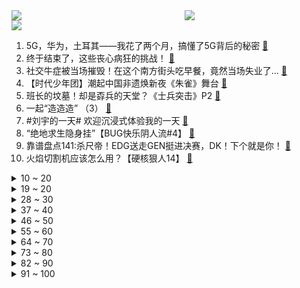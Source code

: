<div >
	<a style="float:left;width:55%;" href = "https://github.com/anuraghazra/github-readme-stats">
	 <img src = "https://github-readme-stats.vercel.app/api?username=iuuuuuaena&theme=buefy&show_icons=true"/>
	</a>
	<a  style="float:right;width:45%" href = "https://github.com/anuraghazra/github-readme-stats">
	 <img  src="https://github-readme-stats.vercel.app/api/top-langs/?username=anuraghazra&layout=compact"/>
	</a>
	</div>

[![](https://img.shields.io/badge/jxd-@jxdgogogo.xyz-yellowgreen.svg)](https://www.jxdgogogo.xyz)<br>
1. 5G，华为，土耳其——我花了两个月，搞懂了5G背后的秘密 [:link:](//www.bilibili.com/video/BV1fq4y1g7hq) <br>
2. 终于结束了，这些丧心病狂的挑战！ [:link:](//www.bilibili.com/video/BV1AT4y1d7bC) <br>
3. 社交牛症被当场摧毁！在这个南方街头吃早餐，竟然当场失业了… [:link:](//www.bilibili.com/video/BV1gr4y1C761) <br>
4. 【时代少年团】潮起中国非遗焕新夜《朱雀》舞台 [:link:](//www.bilibili.com/video/BV13P4y1j7SL) <br>
5. 班长的坟墓！却是孬兵的天堂？《士兵突击》P2 [:link:](//www.bilibili.com/video/BV13h411t78v) <br>
6. 一起“造造造” （3） [:link:](//www.bilibili.com/video/BV1WQ4y1S7TZ) <br>
7. #刘宇的一天# 欢迎沉浸式体验我的一天 [:link:](//www.bilibili.com/video/BV1WP4y1j7nr) <br>
8. “绝地求生隐身挂”【BUG快乐阴人流#4】 [:link:](//www.bilibili.com/video/BV1iP4y1L729) <br>
9. 靠谱盘点141:杀尺帝！EDG送走GEN挺进决赛，DK！下个就是你！ [:link:](//www.bilibili.com/video/BV1p44y1i7cb) <br>
10. 火焰切割机应该怎么用？【硬核狠人14】 [:link:](//www.bilibili.com/video/BV1pP4y1j7Lq) <br>
<details>
<summary>10 ~ 20</summary>

11. 关于胡桃堂主很喜欢换装的事 [:link:](//www.bilibili.com/video/BV1vr4y117vQ) <br>
12. 耗时6个月终于完成!中国女性历史编年表 |上古时期——辛亥革命 [:link:](//www.bilibili.com/video/BV1oS4y1R79j) <br>
13. 袁隆平的猫还在等他回家 [:link:](//www.bilibili.com/video/BV15g411K7Hh) <br>
14. 卧槽！我蚌埠住了！全是名场面！ [:link:](//www.bilibili.com/video/BV1Tb4y187Bj) <br>
15. 根本赢不了，EDG听不懂 [:link:](//www.bilibili.com/video/BV1Wq4y1r77g) <br>
16. 2018年亚运会英雄联盟决赛视频 [:link:](//www.bilibili.com/video/BV1HR4y1E7xz) <br>
17. 请选出图中的工藤新一（单选）【阅片无数Ⅱ 25】 [:link:](//www.bilibili.com/video/BV1Gg411K7L9) <br>
18. 看完10月新番，谢谢，我全家泪腺炸了！【泛式】 [:link:](//www.bilibili.com/video/BV1mu411o7wd) <br>
19. “强加于他人的善意，和恶意有什么区别呢”｜无法超越的动漫台词 [:link:](//www.bilibili.com/video/BV1Fr4y1C7DK) <br>
</details>
<details>
<summary>19 ~ 20</summary>

20. 解禁军歌！《一定要把胜利的旗帜插到台湾》 [:link:](//www.bilibili.com/video/BV1H3411k7dw) <br>
21. 笑死！这2元的童年回忆根本吃不完！！！ [:link:](//www.bilibili.com/video/BV183411k7zT) <br>
22. 我上学期间遇到过的奇怪老师 [:link:](//www.bilibili.com/video/BV1p3411k7uh) <br>
23. 图灵奖得主约翰•霍普克罗夫特：中国高校过于看重国际声望，应更关注本科教学质量 [:link:](//www.bilibili.com/video/BV1GF411a7yB) <br>
24. 当你用九十年代的画风打开原神 [:link:](//www.bilibili.com/video/BV15P4y1j7SF) <br>
25. 我和死党的晚年生活be like： [:link:](//www.bilibili.com/video/BV1fR4y177FP) <br>
26. 东北不能失去酸菜！ [:link:](//www.bilibili.com/video/BV1eu411o745) <br>
27. 【基德】B站网友把顶尖科学家问的哑口无言 史上最无语科学论坛！ [:link:](//www.bilibili.com/video/BV1Jh411t7yt) <br>
28. 火柴人 VS 我的世界系列 第二十六集 地下的守护者 [:link:](//www.bilibili.com/video/BV1Y34y1o7QM) <br>
</details>
<details>
<summary>28 ~ 30</summary>

29. “全世界都在说中国话” [:link:](//www.bilibili.com/video/BV1vL411375E) <br>
30. 【龚俊】东问西答挑战！输赢我来拿捏！ [:link:](//www.bilibili.com/video/BV1cQ4y1B7o5) <br>
31. 又解锁了一个土豆新吃法！我真太喜欢了 [:link:](//www.bilibili.com/video/BV1sL41137jN) <br>
32. 《身临其境》的撞车体验 [:link:](//www.bilibili.com/video/BV1FR4y1E7kg) <br>
33. 剧TOP：前奏一响泪流满面！经典热血动画《灌篮高手》（第一回） [:link:](//www.bilibili.com/video/BV1Gq4y1V7DR) <br>
34. 15元重庆街头体验7荤15素自助，大锅红烧肉、麻辣水煮鱼、大鸡腿随便吃 [:link:](//www.bilibili.com/video/BV1mS4y1R7du) <br>
35. 直播卖货已经这么内卷了吗哈哈哈哈 [:link:](//www.bilibili.com/video/BV1vT4y1d7FN) <br>
36. 诈骗天堂,水牢,剁指,黄金万两,缅北到底有多黑暗？【牛顿】 [:link:](//www.bilibili.com/video/BV1U3411k7xr) <br>
37. 想想还后怕 它们真的救了我爸爸一命！ [:link:](//www.bilibili.com/video/BV1db4y1b7c5) <br>
</details>
<details>
<summary>37 ~ 40</summary>

38. “这是一个审核了五年的鬼畜视频” [:link:](//www.bilibili.com/video/BV1xf4y1u7UB) <br>
39. 给狸花猫装上摄像头，看看它天天都去哪了（2） [:link:](//www.bilibili.com/video/BV1bQ4y1S7gW) <br>
40. 卫衣上的绳子是这样系的 [:link:](//www.bilibili.com/video/BV1aQ4y1S7yc) <br>
41. 《面试天花板》 [:link:](//www.bilibili.com/video/BV1TL4y1q7KP) <br>
42. 应急包里应该放些什么？ [:link:](//www.bilibili.com/video/BV1hL4y1q779) <br>
43. 侄子作业负担太重，好心的舅舅帮他把答案撕了。【魔鬼舅舅 03】 [:link:](//www.bilibili.com/video/BV1gb4y18764) <br>
44. 【崩坏3】青空的约定（声优原创曲） [:link:](//www.bilibili.com/video/BV1yQ4y1q74w) <br>
45. 3000块钱的花胶，胀发三天，做一只花胶鸡。审核看了都不舍得发出来。 [:link:](//www.bilibili.com/video/BV1nQ4y1S7GB) <br>
46. 那一刻，他成神了 [:link:](//www.bilibili.com/video/BV1744y1i7MF) <br>
</details>
<details>
<summary>46 ~ 50</summary>

47. 分尸、构陷、暗网、虐杀，每集一个大高潮，这剧是要逆天！悬疑犯罪剧《逆局》第一期 [:link:](//www.bilibili.com/video/BV1d3411k7mz) <br>
48. DK并非不可战胜！上百个录像分析DK的运营细节 [:link:](//www.bilibili.com/video/BV13q4y1V7Lg) <br>
49. 东风公司双11预售开始啦！还等什么，冲冲冲！ [:link:](//www.bilibili.com/video/BV1TU4y1g7DJ) <br>
50. 「恋爱循环」秦腔陕西话版 · 一秒整活带你梦回长安 [:link:](//www.bilibili.com/video/BV1VR4y1E72X) <br>
51. 为EDG应援！如果EDG夺冠了我就…！！！ [:link:](//www.bilibili.com/video/BV1jT4y1d7Je) <br>
52. 在纽约扮中国鬼 上了纽约新闻 登了美国报纸 [:link:](//www.bilibili.com/video/BV1vu411o7gA) <br>
53. 这英特尔12代CPU有点强啊！ [:link:](//www.bilibili.com/video/BV1mS4y1R7k4) <br>
54. 用红柳烤串真的会更好吃吗，小伙买了一捆红柳，准备退休卖烤串 [:link:](//www.bilibili.com/video/BV13L411375k) <br>
55. 当我作死在电脑上下载了p2p下崽器后 [:link:](//www.bilibili.com/video/BV1Wv411T77m) <br>
</details>
<details>
<summary>55 ~ 60</summary>

56. 嘴唇干？开裂？怒花4万，我居然测到了没啥用的唇膏！【老爸评测】 [:link:](//www.bilibili.com/video/BV1zQ4y1S71f) <br>
57. 【嘉然】⚠️心动警告⚠️《YOU&IDOL》，击中你的心！！ [:link:](//www.bilibili.com/video/BV1134y1o7hi) <br>
58. 房车刚停在草原上，就遇到当地牧民上前来查看 [:link:](//www.bilibili.com/video/BV1Yv411T7k6) <br>
59. 深夜便利店干饭,老朋友辞职,我玉玉了没什么胃口~美食探店/无广试吃员 [:link:](//www.bilibili.com/video/BV1jL41137Eu) <br>
60. 吃早餐，出门健身，干净又健康！ [:link:](//www.bilibili.com/video/BV1Kb4y1872W) <br>
61. 华农兄弟：脐橙采摘，打包，装车，差不多全村的人都来帮忙了 [:link:](//www.bilibili.com/video/BV1UL4y1i7SL) <br>
62. (4K画质)hanser个人演唱会《海上油菜花》 [:link:](//www.bilibili.com/video/BV1Bq4y1r7bn) <br>
63. 【S11】原神哥Beryl的独特理解！从数据来看辅助位！解析DK强大之秘！EDG想要破局，理解必须跟上！ [:link:](//www.bilibili.com/video/BV1Su411o7kr) <br>
64. 我终于摆脱了杀马特！！！ [:link:](//www.bilibili.com/video/BV1Cv411T7fx) <br>
</details>
<details>
<summary>64 ~ 70</summary>

65. 一线之间 [:link:](//www.bilibili.com/video/BV1qb4y1b7Hh) <br>
66. 我养你长大，你陪我出嫁~ [:link:](//www.bilibili.com/video/BV1834y1o7fG) <br>
67. 若有战召必回 [:link:](//www.bilibili.com/video/BV11h411877A) <br>
68. 美加带头开设“安全吸毒中心”，友邦惊诧！ [:link:](//www.bilibili.com/video/BV1qv411T7SW) <br>
69. 让你的手机放个烟花，看看是人工智能还是人工智障…… [:link:](//www.bilibili.com/video/BV1r44y1i7Pt) <br>
70. 刻在90后DNA里的34首大串烧！你能从头唱到尾吗？ [:link:](//www.bilibili.com/video/BV1zq4y1r7Sd) <br>
71. 焯 鬼 论 战 [:link:](//www.bilibili.com/video/BV1ER4y1E7Ez) <br>
72. 电磁弹射！003型航母来了 [:link:](//www.bilibili.com/video/BV1Mh411t7a6) <br>
73. 我来自地狱猫咖！你会嫌弃我吗？ [:link:](//www.bilibili.com/video/BV1sQ4y1S7u1) <br>
</details>
<details>
<summary>73 ~ 80</summary>

74. 这才是牛肉的最高境界！先喝汤再吃肉，米饭至少三碗起！ [:link:](//www.bilibili.com/video/BV1Ub4y1b7UB) <br>
75. 柴米油盐的生活有人想逃离，也有人很珍惜… [:link:](//www.bilibili.com/video/BV1BQ4y1S7KB) <br>
76. “遺憾的是我們連合照都沒有” [:link:](//www.bilibili.com/video/BV15q4y1r7R1) <br>
77. 【暴走大事件第八季】20 唐马儒自曝羞耻爱好，铁柱再打假偶遇杰哥（红） [:link:](//www.bilibili.com/video/BV1p34y1o7jF) <br>
78. 【原神】胡 桃 复 刻 现 状 ！ [:link:](//www.bilibili.com/video/BV1zq4y1r7wY) <br>
79. 《 起 床 啦 ！ 》 [:link:](//www.bilibili.com/video/BV1Yv411T74R) <br>
80. 扒丑闻、裸照威胁！政客间的厮杀竟然这么刺激？美国政坛大戏《纸牌屋》第11期 [:link:](//www.bilibili.com/video/BV18q4y1r7PY) <br>
81. 全网首发！能躺着玩电脑的电竞舱开箱实测 [:link:](//www.bilibili.com/video/BV1CU4y1u7kr) <br>
82. 【原神】狼王：？你这胡桃保真吗，听着不对啊！！ [:link:](//www.bilibili.com/video/BV1Xu411o71Z) <br>
</details>
<details>
<summary>82 ~ 90</summary>

83. 《五子棋三步必胜下法》 [:link:](//www.bilibili.com/video/BV1tr4y1C7rr) <br>
84. 关于给猫去爪！！！不管别人怎么质疑，我们的爱只增不减 [:link:](//www.bilibili.com/video/BV1Gb4y187D4) <br>
85. 《浪漫主义》 [:link:](//www.bilibili.com/video/BV1KT4y1d7FH) <br>
86. 拍24小时湿厕纸挑战  意外捡到奄奄一息的小猫咪！ [:link:](//www.bilibili.com/video/BV1qb4y1b7u8) <br>
87. 985本科，却是全场学历最低 | 大厂面试吐槽 [:link:](//www.bilibili.com/video/BV1VF411a7pr) <br>
88. 胡桃：我的痛楚你们懂吗？ [:link:](//www.bilibili.com/video/BV1wQ4y1B7Xw) <br>
89. 螳螂爱好者一定得看看这本书，相当靠谱 [:link:](//www.bilibili.com/video/BV1dQ4y1q7gA) <br>
90. “为什么会变成这样？”“没什么，爆炸时我挡在群众前面” [:link:](//www.bilibili.com/video/BV1HQ4y1S7n9) <br>
91. 【电竞星快报】既然来都来了，那不如...上去看看吧！（第三季40期） [:link:](//www.bilibili.com/video/BV1B3411k7sn) <br>
</details>
<details>
<summary>91 ~ 100</summary>

92. 嘿，兄弟！我们好久不见你在哪里？ [:link:](//www.bilibili.com/video/BV1LT4y1d7KH) <br>
93. 百合婚恋、全民K歌极速版等38款违规App，被通报！ [:link:](//www.bilibili.com/video/BV15q4y1r7ya) <br>
94. 为EDG应援！决赛加油！！！ [:link:](//www.bilibili.com/video/BV1dq4y1g7S2) <br>
95. 偶尔御一下也没关系吧⭐Hot Issue [:link:](//www.bilibili.com/video/BV18r4y1C7Lp) <br>
96. 在游戏里教育孩子比现实里还难，不怕失败可以重开！ [:link:](//www.bilibili.com/video/BV1Ru411o7b6) <br>
97. 【高燃预警】三分钟用五种兵器夺走你的硬币！ [:link:](//www.bilibili.com/video/BV1MP4y1j7Ld) <br>
98. 急！微胖大胸一定要试试这些衣服！ [:link:](//www.bilibili.com/video/BV1y3411k72b) <br>
99. 我慌了！女友要cos英雄联盟萨勒芬妮？会翻车吗！ [:link:](//www.bilibili.com/video/BV1TS4y1d7VM) <br>
100. 纸：你没有手机吗？ [:link:](//www.bilibili.com/video/BV1aF411a7R6) <br>
</details>
